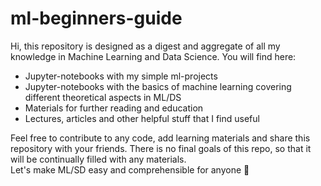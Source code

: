 # ml-beginners-guide

Hi, this repository is designed as a digest and aggregate of all my knowledge in Machine Learning and Data Science. You will find here: 
- Jupyter-notebooks with my simple ml-projects 
- Jupyter-notebooks with the basics of machine learning covering different theoretical aspects in ML/DS
- Materials for further reading and education
- Lectures, articles and other helpful stuff that I find useful 

Feel free to contribute to any code, add learning materials and share this repository with your friends. There is no final goals of this repo, so that it will be continually filled with any materials.  
Let's make ML/SD easy and comprehensible for anyone :slightly_smiling_face:
